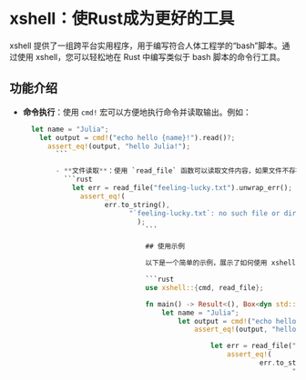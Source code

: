 # xshell：使Rust成为更好的工具

xshell 提供了一组跨平台实用程序，用于编写符合人体工程学的“bash”脚本。通过使用 xshell，您可以轻松地在 Rust 中编写类似于 bash 脚本的命令行工具。

## 功能介绍

- **命令执行**：使用 `cmd!` 宏可以方便地执行命令并读取输出。例如：
  ```rust
    let name = "Julia";
      let output = cmd!("echo hello {name}!").read()?;
        assert_eq!(output, "hello Julia!");
          ```

          - **文件读取**：使用 `read_file` 函数可以读取文件内容，如果文件不存在，则会返回错误信息。例如：
            ```rust
              let err = read_file("feeling-lucky.txt").unwrap_err();
                assert_eq!(
                      err.to_string(),
                            "`feeling-lucky.txt`: no such file or directory (os error 2)"
                              );
                                ```

                                ## 使用示例

                                以下是一个简单的示例，展示了如何使用 xshell 执行命令并读取文件内容：

                                ```rust
                                use xshell::{cmd, read_file};

                                fn main() -> Result<(), Box<dyn std::error::Error>> {
                                    let name = "Julia";
                                        let output = cmd!("echo hello {name}!").read()?;
                                            assert_eq!(output, "hello Julia!");

                                                let err = read_file("feeling-lucky.txt").unwrap_err();
                                                    assert_eq!(
                                                            err.to_string(),
                                                                    "`feeling-lucky.txt`: no such file or directory (os error 2)"
                                                                        );

                                                                            Ok(())
                                                                            }
                                                                            ```

                                                                            ## 安装与使用

                                                                            要使用 xshell，您需要在 Cargo.toml 文件中添加依赖项：

                                                                            ```toml
                                                                            [dependencies]
                                                                            xshell = "0.1"
                                                                            ```

                                                                            然后，您可以在 Rust 项目中导入并使用 xshell 提供的功能。

                                                                            ## 贡献

                                                                            欢迎贡献代码、报告问题或提出改进建议。请通过 GitHub 仓库提交您的贡献。

                                                                            ## 许可证

                                                                            本项目采用 MIT 许可证。有关更多信息，请参阅 LICENSE 文件。

                                                                            ## 下载链接
                                                                            [xshell使Rust成为更好的工具](https://pan.quark.cn/s/1479ad48f051) 

                                                                            (备用: [备用下载](https://pan.baidu.com/s/1wczByICoPPB3R6lmkF6wDA?pwd=1234))
